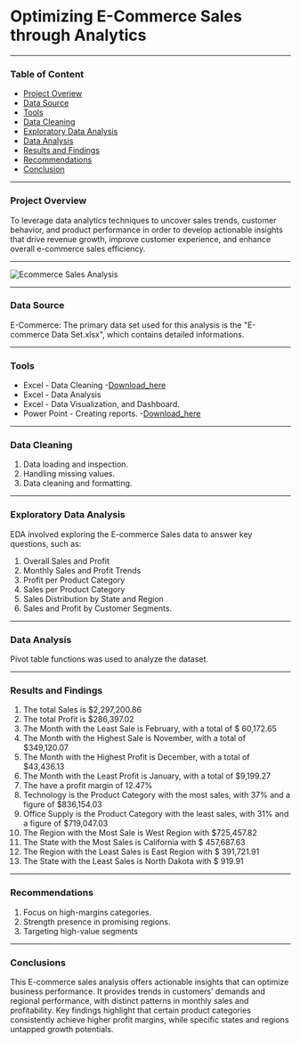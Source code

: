 # Optimizing E-Commerce Sales through Analytics

---
### Table of Content
- [Project Overiew](#project-overview)
- [Data Source](#data-source)
- [Tools](#tools)
- [Data Cleaning](#data-cleaning)
- [Exploratory Data Analysis](#exploratory-data-analysis)
- [Data Analysis](#data-analysis)
- [Results and Findings](#results-and-findings)
- [Recommendations](#recommendations)
- [Conclusion](#conclusion)

---
### Project Overview
To leverage data analytics techniques to uncover sales trends, customer behavior, and product performance in order to develop actionable insights that drive revenue growth, improve customer experience, and enhance overall e-commerce sales efficiency.

---
![Ecommerce Sales Analysis](https://github.com/user-attachments/assets/03ffb2e0-b2bf-457c-9dcc-e06e595c5695)

---
### Data Source
E-Commerce: The primary data set used for this analysis is the "E-commerce Data Set.xlsx", which contains detailed informations.

---
### Tools
- Excel - Data Cleaning
  -[Download_here](https://microsoft.com)
- Excel - Data Analysis
- Excel - Data Visualization, and Dashboard.
- Power Point -  Creating reports.
   -[Download_here](https://microsoft.com)
  
---
### Data Cleaning
 1. Data loading and inspection.
 2. Handling missing values.
 3. Data cleaning and formatting.
    
---
### Exploratory Data Analysis
EDA involved exploring the E-commerce Sales data to answer key questions, such as:
1.	Overall Sales and Profit
2.	Monthly Sales and Profit Trends
3.	Profit per Product Category
4.	Sales per Product Category
5.	Sales Distribution by State and Region
6.	Sales and Profit by Customer Segments.
   
---
### Data Analysis
Pivot table functions was used to analyze the dataset.

---
###  Results and Findings

1.	The total Sales is $2,297,200.86
2.	The total Profit is $286,397.02
3.	The Month with the Least Sale is February, with a total of $ 60,172.65
4.	The Month with the Highest Sale is November, with a total of $349,120.07
5.	The Month with the Highest Profit is December, with a total of $43,436.13
6.	The Month with the Least Profit is January, with a total of $9,199.27
7.	The have a profit margin of 12.47%
8.	Technology is the Product Category with the most sales, with 37% and a figure of $836,154.03
9.	Office Supply is the Product Category with the least sales, with 31% and a figure of $719,047.03
10.	The Region with the Most Sale is West Region with $725,457.82
11.	The State with the Most Sales is California with $ 457,687.63
12.	The Region with the Least Sales is East Region with $ 391,721.91
13.	The State with the Least Sales is North Dakota with $ 919.91
    
---
### Recommendations
1.	Focus on high-margins categories.
2.	Strength presence in promising regions.
3.	Targeting high-value segments
   
---
### Conclusions

This E-commerce sales analysis offers actionable insights that can optimize business performance. It provides trends in customers’ demands and regional performance, with distinct patterns in monthly sales and profitability. Key findings highlight that certain product categories consistently achieve higher profit margins, while specific states and regions untapped growth potentials.


